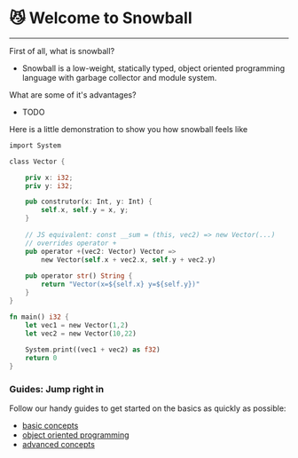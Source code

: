 # 😼 Welcome to Snowball

---

First of all, what is snowball?

* Snowball is a low-weight, statically typed, object oriented programming language with garbage collector and module system.

What are some of it's advantages?

* TODO

Here is a little demonstration to show you how snowball feels like

```rust
import System

class Vector {

    priv x: i32;
    priv y: i32;

    pub construtor(x: Int, y: Int) {
        self.x, self.y = x, y;        
    }
    
    // JS equivalent: const __sum = (this, vec2) => new Vector(...)
    // overrides operator +
    pub operator +(vec2: Vector) Vector =>
        new Vector(self.x + vec2.x, self.y + vec2.y)
    
    pub operator str() String {
        return "Vector(x=${self.x} y=${self.y})"
    } 
}

fn main() i32 {
    let vec1 = new Vector(1,2)
    let vec2 = new Vector(10,22)
    
    System.print((vec1 + vec2) as f32)
    return 0
}
```

### Guides: Jump right in

Follow our handy guides to get started on the basics as quickly as possible:

* [basic concepts](guides/basic-concepts.md)
* [object oriented programming](guides/object-oriented-programming.md)
* [advanced concepts](guides/advanced-concepts.md)


<!-- TODO: style this -->
<!-- <larecipe-feedback></larecipe-feedback> -->
